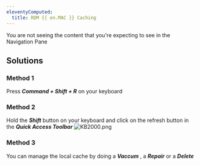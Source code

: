 ```yaml
---
eleventyComputed:
  title: RDM {{ en.MAC }} Caching
---
```

You are not seeing the content that you're expecting to see in the Navigation Pane

## Solutions

### Method 1

Press ***Command + Shift + R*** on your keyboard

### Method 2

Hold the ***Shift*** button on your keyboard and click on the refresh button in the ***Quick Access Toolbar***
![KB2000.png](/img/en/kb/KB2000.png)

### Method 3

You can manage the local cache by doing a ***Vaccum*** , a ***Repair*** or a ***Delete***
